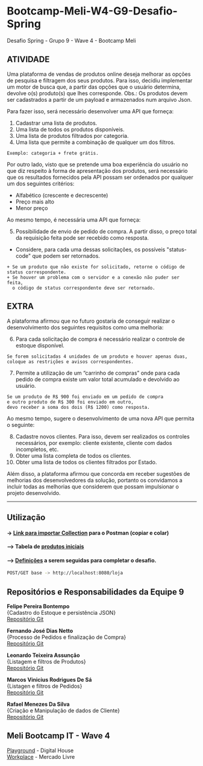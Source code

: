 # Bootcamp-Meli-W4-G9-Desafio-Spring
Desafio Spring - Grupo 9 - Wave 4 - Bootcamp Meli
## ATIVIDADE
Uma plataforma de vendas de produtos online deseja melhorar as opções de pesquisa e filtragem dos seus produtos. Para isso, decidiu implementar um motor de busca que, a partir das opções que o usuário determina, devolve o(s) produto(s) que lhes corresponde. Obs.: Os produtos devem ser cadastrados a partir de um payload e armazenados num arquivo Json.

Para fazer isso, será necessário desenvolver uma API que forneça:
1. Cadastrar uma lista de produtos.
2. Uma lista de todos os produtos disponíveis.
3. Uma lista de produtos filtrados por categoria.
4. Uma lista que permite a combinação de qualquer um dos filtros.
```
Exemplo: categoria + frete grátis.
```

Por outro lado, visto que se pretende uma boa experiência do usuário no que diz respeito à forma de apresentação dos produtos, será necessário que os resultados fornecidos pela API possam ser ordenados por qualquer um dos seguintes critérios:
+ Alfabético (crescente e decrescente)
+ Preço mais alto
+ Menor preço

Ao mesmo tempo, é necessária uma API que forneça:

5. Possibilidade de envio de pedido de compra. A partir disso, o preço total da requisição feita pode ser recebido como resposta.
+ Considere, para cada uma dessas solicitações, os possíveis "status-code" que podem ser retornados.
```
+ Se um produto que não existe for solicitado, retorne o código de status correspondente.
+ Se houver um problema com o servidor e a conexão não puder ser feita, 
  o código de status correspondente deve ser retornado.
```

## EXTRA
A plataforma afirmou que no futuro gostaria de conseguir realizar o desenvolvimento dos seguintes requisitos como uma melhoria:

6. Para cada solicitação de compra é necessário realizar o controle de estoque disponível.
```
Se forem solicitadas 4 unidades de um produto e houver apenas duas, 
coloque as restrições e avisos correspondentes.
```
7. Permite a utilização de um “carrinho de compras” onde para cada pedido de compra existe um valor total acumulado e devolvido ao usuário.
```
Se um produto de R$ 900 foi enviado em um pedido de compra
e outro produto de R$ 300 foi enviado em outro, 
devo receber a soma dos dois (R$ 1200) como resposta.
```
Ao mesmo tempo, sugere o desenvolvimento de uma nova API que permita o seguinte:

8. Cadastre novos clientes. Para isso, devem ser realizados os controles necessários, por exemplo: cliente existente, cliente com dados incompletos, etc.
9. Obter uma lista completa de todos os clientes.
10. Obter uma lista de todos os clientes filtrados por Estado.

Além disso, a plataforma afirmou que concorda em receber sugestões de melhorias dos desenvolvedores da solução, portanto os convidamos a incluir todas as melhorias que considerem que possam impulsionar o projeto desenvolvido.


***
## Utilização
#### -> [Link para importar Collection](https://www.getpostman.com/collections/70c04463c04e0599192e) para o Postman (copiar e colar)
#### —> Tabela de [produtos iniciais](https://docs.google.com/spreadsheets/d/1VbpRtZXw6DiYoA7VETG9ezf39ghlsCq4EN0drRTxuS4/edit?usp=sharing)
#### —> [Definições](https://drive.google.com/file/d/1XXDABy-lEhF-MGQkw7Ty91WLscVJ6aQ_/view?usp=sharing) a serem seguidas para completar o desafio.
```sh
POST/GET base -> http://localhost:8080/loja
```

## Repositórios  e Responsabilidades da Equipe 9
<b>Felipe Pereira Bontempo</b>
<br>{Cadastro do Estoque e persistência JSON}
<br>[Repositório Git](https://github.com/fpbontempo)

<b>Fernando José Dias Netto</b>
<br>{Processo de Pedidos e finalização de Compra}
<br>[Repositório Git](https://github.com/netto-meli/DesafioSringWave4)

<b>Leonardo Teixeira Assunção</b>
<br>{Listagem e filtros de Produtos}
<br>[Repositório Git](https://github.com/LeoDevMeli)

<b>Marcos Vinicius Rodrigues De Sá</b>
<br>{Listagen e filtros de Pedidos}
<br>[Repositório Git](https://github.com/marcossa01)

<b>Rafael Menezes Da Silva</b>
<br>{Criação e Manipulação de dados de Cliente}
<br>[Repositório Git](https://github.com/rafaelmenez)

## Meli Bootcamp IT - Wave 4
[Playground](https://br-playground.digitalhouse.com/login) - Digital House
<br>[Workplace](https://meli.workplace.com/) - Mercado Livre